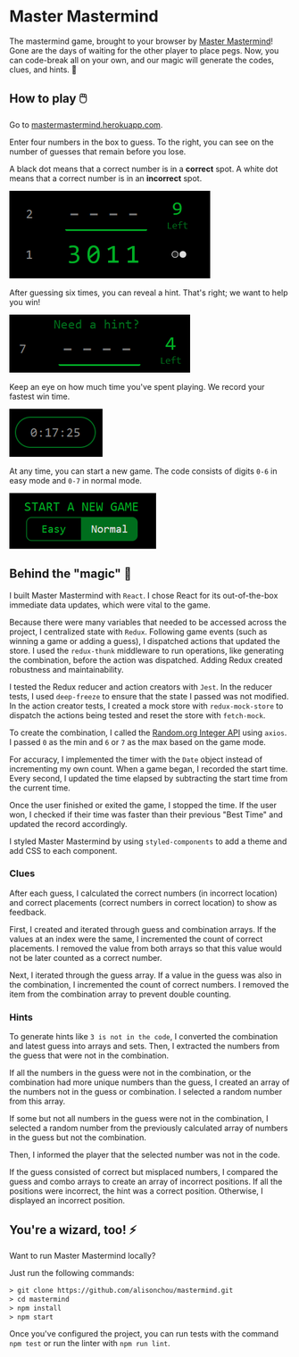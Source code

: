# Master Mastermind

The mastermind game, brought to your browser by
[Master Mastermind](https://mastermastermind.herokuapp.com/)!
Gone are the days of waiting for the other player
to place pegs. Now, you can code-break all on your
own, and our magic will generate the codes, clues,
and hints. 🤯

## How to play 🖱️

Go to
[mastermastermind.herokuapp.com](https://mastermastermind.herokuapp.com/).

Enter four numbers in the box to guess.
To the right, you can see on the number
of guesses that remain before you lose.

A black dot means that a correct number is in
a **correct** spot. A white dot means that a
correct number is in an **incorrect** spot.

![Guess History](/screenshots/GuessHistory.PNG 'Guess History')

After guessing six times, you can reveal a hint.
That's right; we want to help you win!

![Hint](/screenshots/Hint.PNG 'Hint')

Keep an eye on how much time you've spent
playing. We record your fastest win time.

![Timer](/screenshots/Timer.PNG 'Timer')

At any time, you can start a new game.
The code consists of digits `0-6` in easy
mode and `0-7` in normal mode.

![Start New Game](/screenshots/StartNewGame.PNG 'Start New Game')

## Behind the "magic" 🧐

I built Master Mastermind with `React`.
I chose React for its out-of-the-box
immediate data updates, which were
vital to the game.

Because there were many variables
that needed to be accessed across
the project, I centralized state
with `Redux`. Following game events
(such as winning a game or adding
a guess), I dispatched actions that
updated the store. I used the
`redux-thunk` middleware to run
operations, like generating the
combination, before the action was
dispatched. Adding Redux created
robustness and maintainability.

I tested the Redux reducer and
action creators with `Jest`. In the
reducer tests, I used `deep-freeze`
to ensure that the state I passed
was not modified. In the action
creator tests, I created a mock
store with `redux-mock-store` to
dispatch the actions being tested and
reset the store with `fetch-mock`.

To create the combination, I called the
[Random.org Integer API](https://www.random.org/integers/)
using `axios`. I passed `0` as the min
and `6` or `7` as the max based on
the game mode.

For accuracy, I implemented the timer
with the `Date` object instead of
incrementing my own count. When a
game began, I recorded the start
time. Every second, I updated the
time elapsed by subtracting the
start time from the current time.

Once the user finished or exited the
game, I stopped the time. If the user
won, I checked if their time was faster
than their previous "Best Time" and
updated the record accordingly.

I styled Master Mastermind by using
`styled-components` to add a theme
and add CSS to each component.

### Clues

After each guess, I calculated the correct
numbers (in incorrect location) and correct
placements (correct numbers in correct
location) to show as feedback.

First, I created and iterated through
guess and combination arrays. If the
values at an index were the same, I
incremented the count of correct
placements. I removed the value from
both arrays so that this value would
not be later counted as a correct number.

Next, I iterated through the guess array.
If a value in the guess was also in the
combination, I incremented the count of
correct numbers. I removed the item
from the combination array to prevent
double counting.

### Hints

To generate hints like `3 is not in the code`,
I converted the combination and
latest guess into arrays and sets.
Then, I extracted the numbers from the guess
that were not in the combination.

If all the numbers in the guess were
not in the combination, or the combination
had more unique numbers than the guess,
I created an array of the numbers
not in the guess or combination. I
selected a random number from this
array.

If some but not all numbers in the guess
were not in the combination, I selected
a random number from the previously
calculated array of numbers in the guess
but not the combination.

Then, I informed the player that the
selected number was not in the code.

If the guess consisted of correct
but misplaced numbers, I compared
the guess and combo arrays to create
an array of incorrect positions.
If all the positions were incorrect,
the hint was a correct position.
Otherwise, I displayed an incorrect
position.

## You're a wizard, too! ⚡

Want to run Master Mastermind locally?

Just run the following commands:

```
> git clone https://github.com/alisonchou/mastermind.git
> cd mastermind
> npm install
> npm start
```

Once you've configured the project,
you can run tests with the command
`npm test` or run the linter with
`npm run lint`.
